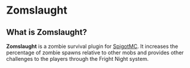 # Zomslaught

## What is Zomslaught?

**Zomslaught** is a zombie survival plugin for [SpigotMC](https://www.spigotmc.org/). It increases the percentage of zombie spawns relative to other mobs and provides other challenges to the players through the Fright Night system.
